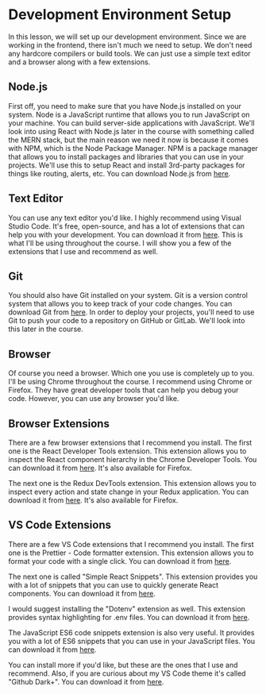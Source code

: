 # Development Environment Setup

In this lesson, we will set up our development environment. Since we are working in the frontend, there isn't much we need to setup. We don't need any hardcore compilers or build tools. We can just use a simple text editor and a browser along with a few extensions.

## Node.js

First off, you need to make sure that you have Node.js installed on your system. Node is a JavaScript runtime that allows you to run JavaScript on your machine. You can build server-side applications with JavaScript. We'll look into using React with Node.js later in the course with something called the MERN stack, but the main reason we need it now is because it comes with NPM, which is the Node Package Manager. NPM is a package manager that allows you to install packages and libraries that you can use in your projects. We'll use this to setup React and install 3rd-party packages for things like routing, alerts, etc. You can download Node.js from [here](https://nodejs.org/).

## Text Editor

You can use any text editor you'd like. I highly recommend using Visual Studio Code. It's free, open-source, and has a lot of extensions that can help you with your development. You can download it from [here](https://code.visualstudio.com/). This is what I'll be using throughout the course. I will show you a few of the extensions that I use and recommend as well.

## Git

You should also have Git installed on your system. Git is a version control system that allows you to keep track of your code changes. You can download Git from [here](https://git-scm.com/). In order to deploy your projects, you'll need to use Git to push your code to a repository on GitHub or GitLab. We'll look into this later in the course.

## Browser

Of course you need a browser. Which one you use is completely up to you. I'll be using Chrome throughout the course. I recommend using Chrome or Firefox. They have great developer tools that can help you debug your code. However, you can use any browser you'd like.

## Browser Extensions

There are a few browser extensions that I recommend you install. The first one is the React Developer Tools extension. This extension allows you to inspect the React component hierarchy in the Chrome Developer Tools. You can download it from [here](https://chrome.google.com/webstore/detail/react-developer-tools/fmkadmapgofadopljbjfkapdkoienihi). It's also available for Firefox.

The next one is the Redux DevTools extension. This extension allows you to inspect every action and state change in your Redux application. You can download it from [here](https://chrome.google.com/webstore/detail/redux-devtools/lmhkpmbekcpmknklioeibfkpmmfibljd). It's also available for Firefox.

## VS Code Extensions

There are a few VS Code extensions that I recommend you install. The first one is the Prettier - Code formatter extension. This extension allows you to format your code with a single click. You can download it from [here](https://marketplace.visualstudio.com/items?itemName=esbenp.prettier-vscode).

The next one is called "Simple React Snippets". This extension provides you with a lot of snippets that you can use to quickly generate React components. You can download it from [here](https://marketplace.visualstudio.com/items?itemName=burkeholland.simple-react-snippets).

I would suggest installing the "Dotenv" extension as well. This extension provides syntax highlighting for .env files. You can download it from [here](https://marketplace.visualstudio.com/items?itemName=mikestead.dotenv).

The JavaScript ES6 code snippets extension is also very useful. It provides you with a lot of ES6 snippets that you can use in your JavaScript files. You can download it from [here](https://marketplace.visualstudio.com/items?itemName=xabikos.JavaScriptSnippets).

You can install more if you'd like, but these are the ones that I use and recommend. Also, if you are curious about my VS Code theme it's called "Github Dark+". You can download it from [here](https://marketplace.visualstudio.com/items?itemName=StylishThemes.GitHubDark).
